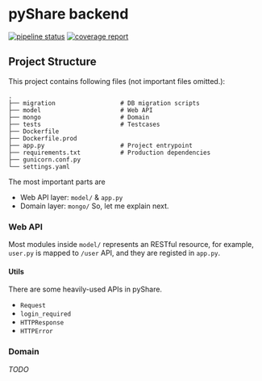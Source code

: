 # pyShare backend

[![pipeline status](https://gitlab.com/pyshare/backend/badges/master/pipeline.svg)](https://gitlab.com/pyshare/backend/-/commits/master) [![coverage report](https://gitlab.com/pyshare/backend/badges/master/coverage.svg)](https://gitlab.com/pyshare/backend/-/commits/master)

## Project Structure

This project contains following files (not important files omitted.):

```
.
├── migration                  # DB migration scripts
├── model                      # Web API
├── mongo                      # Domain
├── tests                      # Testcases
├── Dockerfile
├── Dockerfile.prod
├── app.py                     # Project entrypoint
├── requirements.txt           # Production dependencies
├── gunicorn.conf.py
└── settings.yaml
```

The most important parts are
- Web API layer: `model/` & `app.py`
- Domain layer: `mongo/`
So, let me explain next.

### Web API

Most modules inside `model/` represents an RESTful resource, for example, `user.py`
is mapped to `/user` API, and they are registed in `app.py`.

#### Utils

There are some heavily-used APIs in pyShare.

- `Request`
- `login_required`
- `HTTPResponse`
- `HTTPError`

### Domain

*TODO*
